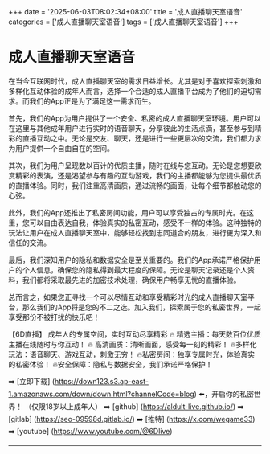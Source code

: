 +++
date = '2025-06-03T08:02:34+08:00'
title = '成人直播聊天室语音'
categories = ['成人直播聊天室语音']
tags = ['成人直播聊天室语音']
+++

# 成人直播聊天室语音

在当今互联网时代，成人直播聊天室的需求日益增长。尤其是对于喜欢探索刺激和多样化互动体验的成年人而言，选择一个合适的成人直播平台成为了他们的迫切需求。而我们的App正是为了满足这一需求而生。

首先，我们的App为用户提供了一个安全、私密的成人直播聊天室环境。用户可以在这里与其他成年用户进行实时的语音聊天，分享彼此的生活点滴，甚至参与到精彩的直播互动之中。无论是交友、聊天，还是进行一些更层次的交流，我们都力求为用户提供一个自由自在的空间。

其次，我们为用户呈现数以百计的优质主播，随时在线与您互动。无论是您想要欣赏精彩的表演，还是渴望参与有趣的互动游戏，我们的主播都能够为您提供最优质的直播体验。同时，我们注重高清画质，通过流畅的画面，让每个细节都触动您的心弦。

此外，我们的App还推出了私密房间功能，用户可以享受独占的专属时光。在这里，您可以自由表达自我，体验真实的私密互动，感受不一样的体验。这种独特的玩法让用户在成人直播聊天室中，能够轻松找到志同道合的朋友，进行更为深入和信任的交流。

最后，我们深知用户的隐私和数据安全是至关重要的。我们的App承诺严格保护用户的个人信息，确保您的隐私得到最大程度的保障。无论是聊天记录还是个人资料，我们都将采取最先进的加密技术处理，确保用户畅享无忧的直播体验。

总而言之，如果您正寻找一个可以尽情互动和享受精彩时光的成人直播聊天室平台，那么我们的App将是您的不二之选。加入我们，探索属于您的私密世界，一起享受那份不被打扰的快乐吧！

【6D直播】
成年人的专属空间，实时互动尽享精彩
🔥 精选主播：每天数百位优质主播在线随时与你互动！
🔥 高清画质：清晰画面，感受每一刻的精彩！
🔥多样化玩法：语音聊天、游戏互动，刺激无穷！
🔥私密房间：独享专属时光，体验真实的私密体验！
🔥安全保障：隐私与数据安全，我们承诺严格保护！

➡️ [立即下载] (https://down123.s3.ap-east-1.amazonaws.com/down/down.html?channelCode=blog) ⬅️，开启你的私密世界！
（仅限18岁以上成年人）
➡️ [github] (https://aldult-live.github.io/)
➡️ [gitlab] (https://seo-09598d.gitlab.io/)
➡️ [推特] (https://x.com/wegame33)
➡️ [youtube] (https://www.youtube.com/@6Dlive)

---
